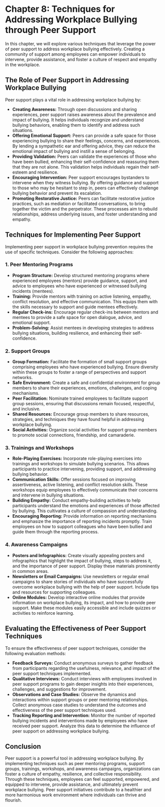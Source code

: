 Chapter 8: Techniques for Addressing Workplace Bullying through Peer Support
============================================================================

In this chapter, we will explore various techniques that leverage the power of peer support to address workplace bullying effectively. Creating a community of support among employees can empower individuals to intervene, provide assistance, and foster a culture of respect and empathy in the workplace.

The Role of Peer Support in Addressing Workplace Bullying
---------------------------------------------------------

Peer support plays a vital role in addressing workplace bullying by:

* **Creating Awareness:** Through open discussions and sharing experiences, peer support raises awareness about the prevalence and impact of bullying. It helps individuals recognize and understand bullying behaviors, enabling them to identify and address such situations.
* **Offering Emotional Support:** Peers can provide a safe space for those experiencing bullying to share their feelings, concerns, and experiences. By lending a sympathetic ear and offering advice, they can reduce the emotional impact of bullying and instill a sense of belonging.
* **Providing Validation:** Peers can validate the experiences of those who have been bullied, enhancing their self-confidence and reassuring them that they are not alone. This validation helps individuals regain their self-esteem and resilience.
* **Encouraging Intervention:** Peer support encourages bystanders to intervene when they witness bullying. By offering guidance and support to those who may be hesitant to step in, peers can effectively challenge bullying behavior and prevent its escalation.
* **Promoting Restorative Justice:** Peers can facilitate restorative justice practices, such as mediation or facilitated conversations, to bring together the victim and the perpetrator. These processes aim to rebuild relationships, address underlying issues, and foster understanding and empathy.

Techniques for Implementing Peer Support
----------------------------------------

Implementing peer support in workplace bullying prevention requires the use of specific techniques. Consider the following approaches:

### 1. Peer Mentoring Programs

* **Program Structure:** Develop structured mentoring programs where experienced employees (mentors) provide guidance, support, and advice to employees who have experienced or witnessed bullying incidents (mentees).
* **Training:** Provide mentors with training on active listening, empathy, conflict resolution, and effective communication. This equips them with the skills necessary to support and guide mentees effectively.
* **Regular Check-ins:** Encourage regular check-ins between mentors and mentees to provide a safe space for open dialogue, advice, and emotional support.
* **Problem-Solving:** Assist mentees in developing strategies to address bullying situations, building resilience, and enhancing their self-confidence.

### 2. Support Groups

* **Group Formation:** Facilitate the formation of small support groups comprising employees who have experienced bullying. Ensure diversity within these groups to foster a range of perspectives and support networks.
* **Safe Environment:** Create a safe and confidential environment for group members to share their experiences, emotions, challenges, and coping mechanisms.
* **Peer Facilitation:** Nominate trained employees to facilitate support group sessions, ensuring that discussions remain focused, respectful, and inclusive.
* **Shared Resources:** Encourage group members to share resources, strategies, and techniques they have found helpful in addressing workplace bullying.
* **Social Activities:** Organize social activities for support group members to promote social connections, friendship, and camaraderie.

### 3. Trainings and Workshops

* **Role-Playing Exercises:** Incorporate role-playing exercises into trainings and workshops to simulate bullying scenarios. This allows participants to practice intervening, providing support, and addressing bullying behavior.
* **Communication Skills:** Offer sessions focused on improving assertiveness, active listening, and conflict resolution skills. These workshops equip employees to effectively communicate their concerns and intervene in bullying situations.
* **Building Empathy:** Conduct empathy-building activities to help participants understand the emotions and experiences of those affected by bullying. This cultivates a culture of compassion and understanding.
* **Encouraging Reporting:** Provide information on reporting mechanisms and emphasize the importance of reporting incidents promptly. Train employees on how to support colleagues who have been bullied and guide them through the reporting process.

### 4. Awareness Campaigns

* **Posters and Infographics:** Create visually appealing posters and infographics that highlight the impact of bullying, steps to address it, and the importance of peer support. Display these materials prominently in common areas.
* **Newsletters or Email Campaigns:** Use newsletters or regular email campaigns to share stories of individuals who have successfully overcome workplace bullying with the help of peer support. Include tips and resources for supporting colleagues.
* **Online Modules:** Develop interactive online modules that provide information on workplace bullying, its impact, and how to provide peer support. Make these modules easily accessible and include quizzes or activities to reinforce learning.

Evaluating the Effectiveness of Peer Support Techniques
-------------------------------------------------------

To ensure the effectiveness of peer support techniques, consider the following evaluation methods:

* **Feedback Surveys:** Conduct anonymous surveys to gather feedback from participants regarding the usefulness, relevance, and impact of the peer support techniques implemented.
* **Qualitative Interviews:** Conduct interviews with employees involved in peer support programs to gain deeper insights into their experiences, challenges, and suggestions for improvement.
* **Observations and Case Studies:** Observe the dynamics and interactions within support groups or peer mentoring relationships. Collect anonymous case studies to understand the outcomes and effectiveness of the peer support techniques used.
* **Tracking Reporting and Intervention:** Monitor the number of reported bullying incidents and interventions made by employees who have received peer support. Analyze this data to determine the influence of peer support on addressing workplace bullying.

Conclusion
----------

Peer support is a powerful tool in addressing workplace bullying. By implementing techniques such as peer mentoring programs, support groups, trainings, workshops, and awareness campaigns, organizations can foster a culture of empathy, resilience, and collective responsibility. Through these techniques, employees can feel supported, empowered, and equipped to intervene, provide assistance, and ultimately prevent workplace bullying. Peer support initiatives contribute to a healthier and more harmonious work environment where individuals can thrive and flourish.
